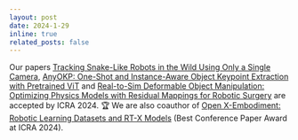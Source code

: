 ```yaml
---
layout: post
date: 2024-1-29
inline: true
related_posts: false
---
```


Our papers [Tracking Snake-Like Robots in the Wild Using Only a Single Camera](https://ieeexplore.ieee.org/abstract/document/10611438), [AnyOKP: One-Shot and Instance-Aware Object Keypoint Extraction with Pretrained ViT](https://ieeexplore.ieee.org/document/10610601) and [Real-to-Sim Deformable Object Manipulation: Optimizing Physics Models with Residual Mappings for Robotic Surgery](https://ieeexplore.ieee.org/abstract/document/10610263?casa_token=XrqiRtX-56YAAAAA:cPLvFAVoKOKhDR_gAbxoRlsLfS50arfywnbwtdeokZ1Pp_telTbJFwC2i4ojWQ40xNVYAJPgsw) are accepted by ICRA 2024. 🏆 We are also coauthor of [Open X-Embodiment: Robotic Learning Datasets and RT-X Models](https://robotics-transformer-x.github.io/) (Best Conference Paper Award at ICRA 2024).
